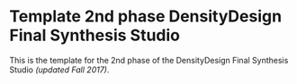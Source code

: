 # Template 2nd phase DensityDesign Final Synthesis Studio
This is the template for the 2nd phase of the DensityDesign Final Synthesis Studio _(updated Fall 2017)_.

